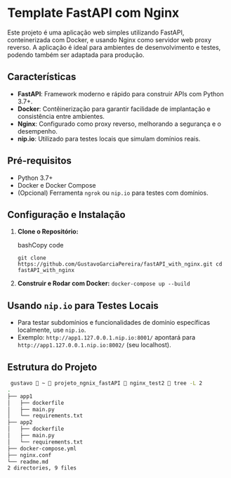 # Template FastAPI com Nginx

Este projeto é uma aplicação web simples utilizando FastAPI, conteinerizada com Docker, e usando Nginx como servidor web proxy reverso. A aplicação é ideal para ambientes de desenvolvimento e testes, podendo também ser adaptada para produção.

## Características

-   **FastAPI**: Framework moderno e rápido para construir APIs com Python 3.7+.
-   **Docker**: Contêinerização para garantir facilidade de implantação e consistência entre ambientes.
-   **Nginx**: Configurado como proxy reverso, melhorando a segurança e o desempenho.
-   **nip.io**: Utilizado para testes locais que simulam domínios reais.

## Pré-requisitos

-   Python 3.7+
-   Docker e Docker Compose
-   (Opcional) Ferramenta `ngrok` ou `nip.io` para testes com domínios.

## Configuração e Instalação

1.  **Clone o Repositório:**
    
    bashCopy code
    
    `git clone https://github.com/GustavoGarciaPereira/fastAPI_with_nginx.git
    cd fastAPI_with_nginx` 
    
2.  **Construir e Rodar com Docker:**
    `docker-compose up --build` 
    

## Usando `nip.io` para Testes Locais

-   Para testar subdomínios e funcionalidades de domínio específicas localmente, use `nip.io`.
-   Exemplo: `http://app1.127.0.0.1.nip.io:8001/` apontará para `http://app1.127.0.0.1.nip.io:8002/` (seu localhost).

## Estrutura do Projeto
```bash
 gustavo  ~  projeto_ngnix_fastAPI  nginx_test2  tree -L 2                                                                                                                                             main  
.
├── app1
│   ├── dockerfile
│   ├── main.py
│   └── requirements.txt
├── app2
│   ├── dockerfile
│   ├── main.py
│   └── requirements.txt
├── docker-compose.yml
├── nginx.conf
└── readme.md
2 directories, 9 files
```